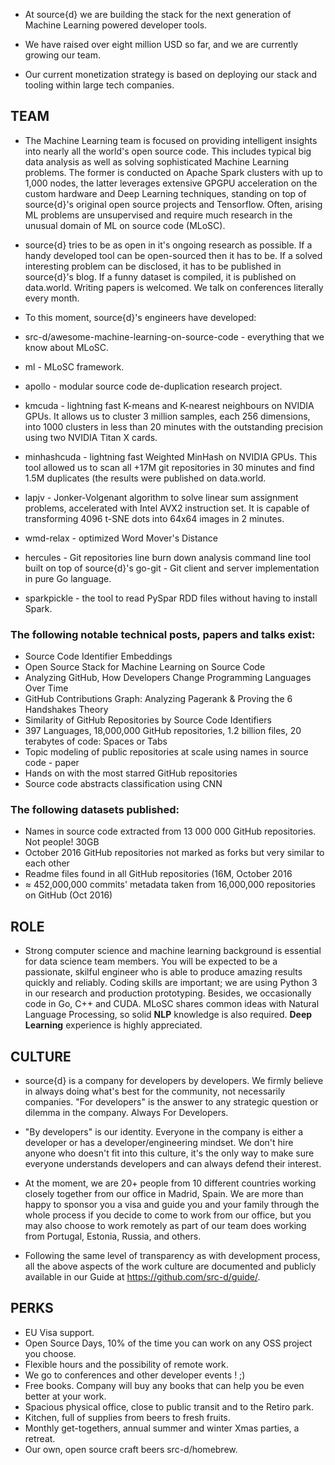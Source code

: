 - At source{d} we are building the stack for the next generation of Machine Learning powered developer tools.

- We have raised over eight million USD so far, and we are currently growing our team.

- Our current monetization strategy is based on deploying our stack and tooling within large tech companies.

## TEAM

- The Machine Learning team is focused on providing intelligent insights into nearly all the world's open source code. This includes typical big data analysis as well as solving sophisticated Machine Learning problems. The former is conducted on Apache Spark clusters with up to 1,000 nodes, the latter leverages extensive GPGPU acceleration on the custom hardware and Deep Learning techniques, standing on top of source{d}'s original open source projects and Tensorflow. Often, arising ML problems are unsupervised and require much research in the unusual domain of ML on source code (MLoSC).

- source{d} tries to be as open in it's ongoing research as possible. If a handy developed tool can be open-sourced then it has to be. If a solved interesting problem can be disclosed, it has to be published in source{d}'s blog. If a funny dataset is compiled, it is published on data.world. Writing papers is welcomed. We talk on conferences literally every month.

- To this moment, source{d}'s engineers have developed:
- src-d/awesome-machine-learning-on-source-code - everything that we know about MLoSC.
- ml - MLoSC framework.
- apollo - modular source code de-duplication research project.
- kmcuda - lightning fast K-means and K-nearest neighbours on NVIDIA GPUs. It allows us to cluster 3 million samples, each 256 dimensions, into 1000 clusters in less than 20 minutes with the outstanding precision using two NVIDIA Titan X cards.
- minhashcuda - lightning fast Weighted MinHash on NVIDIA GPUs. This tool allowed us to scan all +17M git repositories in 30 minutes and find 1.5M duplicates (the results were
published on data.world.
- lapjv - Jonker-Volgenant algorithm to solve linear sum assignment problems, accelerated with Intel AVX2 instruction set. It is capable of transforming 4096 t-SNE dots into 64x64 images in 2 minutes.
- wmd-relax - optimized Word Mover's Distance
- hercules - Git repositories line burn down analysis command line tool built on top of source{d}'s go-git - Git client and server implementation in pure Go language.
- sparkpickle - the tool to read PySpar RDD files without having to install Spark.

### The following notable technical posts, papers and talks exist:
- Source Code Identifier Embeddings
- Open Source Stack for Machine Learning on Source Code
- Analyzing GitHub, How Developers Change Programming Languages Over Time
- GitHub Contributions Graph: Analyzing Pagerank & Proving the 6 Handshakes Theory
- Similarity of GitHub Repositories by Source Code Identifiers
- 397 Languages, 18,000,000 GitHub repositories, 1.2 billion files, 20 terabytes of code: Spaces or Tabs
- Topic modeling of public repositories at scale using names in source code - paper
- Hands on with the most starred GitHub repositories
- Source code abstracts classification using CNN

### The following datasets published:
- Names in source code extracted from 13 000 000 GitHub repositories. Not people! 30GB
- October 2016 GitHub repositories not marked as forks but very similar to each other
- Readme files found in all GitHub repositories (16M, October 2016
- ≈ 452,000,000 commits' metadata taken from 16,000,000 repositories on GitHub (Oct 2016)


## ROLE

- Strong computer science and machine learning background is essential for data science team members. You will be expected to be a passionate, skilful engineer who is able to produce amazing results quickly and reliably. Coding skills are important; we are using Python 3 in our research and production prototyping. Besides, we occasionally code in Go, C++ and CUDA. MLoSC shares common ideas with Natural Language Processing, so solid **NLP** knowledge is also required. **Deep Learning** experience is highly appreciated.

## CULTURE

- source{d} is a company for developers by developers. We firmly believe in always doing what's best for the community, not necessarily companies. "For developers" is the answer to any strategic question or dilemma in the company. Always For Developers.

- "By developers" is our identity. Everyone in the company is either a developer or has a developer/engineering mindset. We don't hire anyone who doesn't fit into this culture, it's the only way to make sure everyone understands developers and can always defend their interest.

- At the moment, we are 20+ people from 10 different countries working closely together from our office in Madrid, Spain. We are more than happy to sponsor you a visa and guide you and your family through the whole process if you decide to come to work from our office, but you may also choose to work remotely as part of our team does working from Portugal, Estonia, Russia, and others.

- Following the same level of transparency as with development process, all the above aspects of the work culture are documented and publicly available in our Guide at https://github.com/src-d/guide/.

## PERKS 

 - EU Visa support.
 - Open Source Days, 10% of the time you can work on any OSS project you choose.
 - Flexible hours and the possibility of remote work.
 - We go to conferences and other developer events ! ;)
 - Free books. Company will buy any books that can help you be even better at your work.
 - Spacious physical office, close to public transit and to the Retiro park.
 - Kitchen, full of supplies from beers to fresh fruits.
 - Monthly get-togethers, annual summer and winter Xmas parties, a retreat.
 - Our own, open source craft beers src-d/homebrew.
